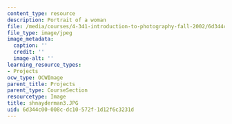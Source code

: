 ```yaml
---
content_type: resource
description: Portrait of a woman
file: /media/courses/4-341-introduction-to-photography-fall-2002/6d344c00008cdc10572f1d12f6c3231d_shnayderman3.JPG
file_type: image/jpeg
image_metadata:
  caption: ''
  credit: ''
  image-alt: ''
learning_resource_types:
- Projects
ocw_type: OCWImage
parent_title: Projects
parent_type: CourseSection
resourcetype: Image
title: shnayderman3.JPG
uid: 6d344c00-008c-dc10-572f-1d12f6c3231d
---
```

